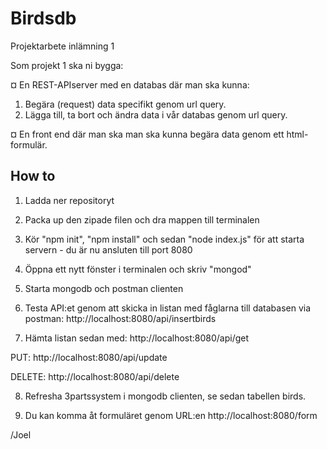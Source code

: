 # Birdsdb
Projektarbete inlämning 1

Som projekt 1 ska ni bygga:

¤ En REST-APIserver med en databas där man ska kunna:
1. Begära (request) data specifikt genom url query.
2. Lägga till, ta bort och ändra data i vår databas genom url query.

¤ En front end där man ska man ska kunna begära data genom ett html-formulär.

How to
----------

1. Ladda ner repositoryt

2. Packa up den zipade filen och dra mappen till terminalen

3. Kör "npm init", "npm install" och sedan "node index.js" för att starta servern - du är nu ansluten till port 8080

4. Öppna ett nytt fönster i terminalen och skriv "mongod"

5. Starta mongodb och postman clienten

6. Testa API:et genom att skicka in listan med fåglarna till databasen via postman: http://localhost:8080/api/insertbirds

7. Hämta listan sedan med: http://localhost:8080/api/get

PUT: http://localhost:8080/api/update

DELETE: http://localhost:8080/api/delete

8. Refresha 3partssystem i mongodb clienten, se sedan tabellen birds.

9. Du kan komma åt formuläret genom URL:en http://localhost:8080/form

/Joel
